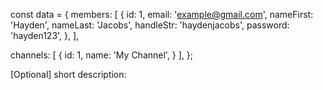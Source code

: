 
const data = {
  members: [
    {
      id: 1,
      email: 'example@gmail.com',
      nameFirst: 'Hayden',
      nameLast: 'Jacobs',
      handleStr: 'haydenjacobs',
      password: 'hayden123',
    },
  ],
      
  channels: [
    {
      id: 1,
      name: 'My Channel',
    }
  ],
};


[Optional] short description: 
